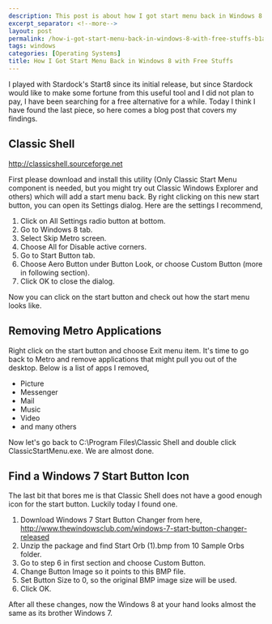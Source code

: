 ```yaml
---
description: This post is about how I got start menu back in Windows 8 with free stuffs.
excerpt_separator: <!--more-->
layout: post
permalink: /how-i-got-start-menu-back-in-windows-8-with-free-stuffs-b1a6f0d84a53
tags: windows
categories: [Operating Systems]
title: How I Got Start Menu Back in Windows 8 with Free Stuffs
---
```

I played with Stardock's Start8 since its initial release, but since Stardock would like to make some fortune from this useful tool and I did not plan to pay, I have been searching for a free alternative for a while. Today I think I have found the last piece, so here comes a blog post that covers my findings.
<!--more-->

## Classic Shell

http://classicshell.sourceforge.net

First please download and install this utility (Only Classic Start Menu component is needed, but you might try out Classic Windows Explorer and others) which will add a start menu back. By right clicking on this new start button, you can open its Settings dialog. Here are the settings I recommend,

1. Click on All Settings radio button at bottom.
1. Go to Windows 8 tab.
1. Select Skip Metro screen.
1. Choose All for Disable active corners.
1. Go to Start Button tab.
1. Choose Aero Button under Button Look, or choose Custom Button (more in following section).
1. Click OK to close the dialog.

Now you can click on the start button and check out how the start menu looks like.

## Removing Metro Applications

Right click on the start button and choose Exit menu item. It's time to go back to Metro and remove applications that might pull you out of the desktop. Below is a list of apps I removed,

* Picture
* Messenger
* Mail
* Music
* Video
* and many others

Now let's go back to C:\Program Files\Classic Shell and double click ClassicStartMenu.exe. We are almost done.

## Find a Windows 7 Start Button Icon

The last bit that bores me is that Classic Shell does not have a good enough icon for the start button. Luckily today I found one.

1. Download Windows 7 Start Button Changer from here, http://www.thewindowsclub.com/windows-7-start-button-changer-released
1. Unzip the package and find Start Orb (1).bmp from 10 Sample Orbs folder.
1. Go to step 6 in first section and choose Custom Button.
1. Change Button Image so it points to this BMP file.
1. Set Button Size to 0, so the original BMP image size will be used.
1. Click OK.

After all these changes, now the Windows 8 at your hand looks almost the same as its brother Windows 7.

